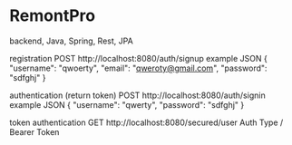 # RemontPro
backend, Java, Spring, Rest, JPA

registration POST http://localhost:8080/auth/signup
example JSON
{
    "username": "qwоerty",
    "email": "qwerоty@gmail.com",
    "password": "sdfghj"
}

authentication (return token) POST http://localhost:8080/auth/signin 
example JSON
{
    "username": "qwerty",
    "password": "sdfghj"
}

token authentication GET http://localhost:8080/secured/user
Auth Type / Bearer Token 
